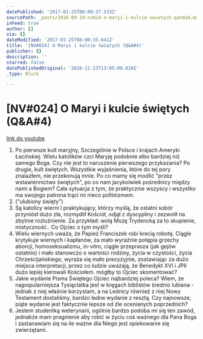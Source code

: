 ```yaml
---
datePublished: '2017-01-25T08:00:37.533Z'
sourcePath: _posts/2016-09-19-nv024-o-maryi-i-kulcie-swietych-qanda4.md
inFeed: true
author: []
via: {}
dateModified: '2017-01-25T08:00:35.641Z'
title: '[NV#024] O Maryi i kulcie świętych (Q&A#4)'
publisher: {}
description: ''
starred: false
datePublishedOriginal: '2016-11-23T13:05:00.810Z'
_type: Blurb

---
```

# \[NV\#024\] O Maryi i kulcie świętych (Q&A\#4)
[link do youtube][0]

1. Po pierwsze kult maryjny, Szczególnie w Polsce i krajach Ameryki Łacińskiej. Wielu katolików czci Maryję podobnie albo bardziej niż samego Boga. Czy nie jest to naruszenie pierwszego przykazania? Po drugie, kult świętych. Wszystkie wyjaśnienia, które do tej pory znalazłem, nie przekonują mnie. Po co mamy się modlić "przez wstawiennictwo świętych", po co nam jacykolwiek pośrednicy między nami a Bogiem? Cała sytuacja z tym, że praktycznie wszyscy i wszystko ma swojego patrona trąci mi nieco politeizmem.
2. ("ulubiony święty")
3. Są katolicy wierni i praktykujący, którzy myślą, że ostatni sobór przyniósł dużo zła, rozmydlił Kościół, odjął z dyscypliny i zezwolił na zbytnie rozluźnienie. Za przykład: wolą Mszę Trydencką za to skupienie, mistyczność.. Co Ojciec o tym myśli?
4. Wielu wiernych uważa, że Papież Franciszek robi krecią robotę. Ciągle krytykuje wiernych i kapłanów, za mało wyraźnie potępia grzechy aborcji, homoseksualizmu, in-vitro, ciągle przeprasza (jak gejów ostatnio) i mało stanowczo o wartości rodziny, życia w czystości, życia Chrześcijańskiego, wyraża się mało precyzyjnie, zostawiając za dużo miejsca interpretacji, przez co ludzie uważają, że Benedykt XVI i JPII dużo lepiej kierowali Kościołem. mógłby to Ojciec skomentować?
5. Jakie wydanie Pisma Świętego Ojciec najbardziej poleca? Wiem, że najpopularniejsza Tysiąclatka jest w kręgach biblistów średnio lubiana - jednak z niej właśnie korzystam, a na Lednicy również z niej Nowy Testament dostaliśmy, bardzo ładne wydanie z resztą. Czy najnowsze, piąte wydanie jest faktycznie lepsze od źle ocenianych poprzednich?
6. Jestem studentką weterynarii, ogólnie bardzo podoba mi się ten zawód, jednakże mam pragnienie aby robić w życiu coś ważnego dla Pana Boga i zastanawiam się na ile ważne dla Niego jest opiekowanie się zwierzętami.

[0]: https://www.youtube.com/watch?v=a84MjNYNLJM
